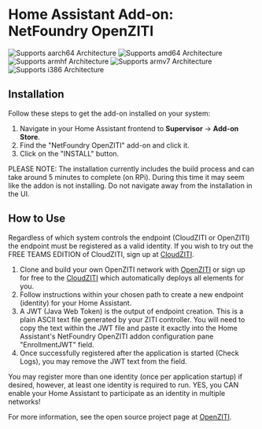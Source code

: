# Home Assistant Add-on: NetFoundry OpenZITI

![Supports aarch64 Architecture][aarch64-shield]
![Supports amd64 Architecture][amd64-shield]
![Supports armhf Architecture][armhf-shield]
![Supports armv7 Architecture][armv7-shield]
![Supports i386 Architecture][i386-shield]

## Installation

Follow these steps to get the add-on installed on your system:

1. Navigate in your Home Assistant frontend to **Supervisor** -> **Add-on Store**.
2. Find the "NetFoundry OpenZITI" add-on and click it.
3. Click on the "INSTALL" button.

PLEASE NOTE: The installation currently includes the build process and can take around 5 minutes to complete (on RPi).  During this time it may seem like the addon is not installing. Do not navigate away from the installation in the UI.

## How to Use

Regardless of which system controls the endpoint (CloudZITI or OpenZITI) the endpoint must be registered as a valid identity.  If you wish to try out the FREE TEAMS EDITION of CloudZITI, sign up at [CloudZITI](https://nfconsole.io/signup).  

1. Clone and build your own OpenZITI network with [OpenZITI](https://github.com/openziti) or sign up for free to the [CloudZITI](https://nfconsole.io/signup) which automatically deploys all elements for you.  
2. Follow instructions within your chosen path to create a new endpoint (identity) for your Home Assistant.
3. A JWT (Java Web Token) is the output of endpoint creation.  This is a plain ASCII text file generated by your ZITI controller. You will need to copy the text within the JWT file and paste it exactly into the Home Assistant's NetFoundry OpenZITI addon configuration pane "EnrollmentJWT" field.
4. Once successfully registered after the application is started (Check Logs), you may remove the JWT text from the field.

You may register more than one identity (once per application startup) if desired, however, at least one identity is required to run.  YES, you CAN enable your Home Assistant to participate as an identity in multiple networks!

For more information, see the open source project page at [OpenZITI](https://github.com/openziti).

[aarch64-shield]: https://img.shields.io/badge/aarch64-yes-green.svg
[amd64-shield]: https://img.shields.io/badge/amd64-yes-green.svg
[armhf-shield]: https://img.shields.io/badge/armhf-yes-green.svg
[armv7-shield]: https://img.shields.io/badge/armv7-yes-green.svg
[i386-shield]: https://img.shields.io/badge/i386-yes-green.svg
